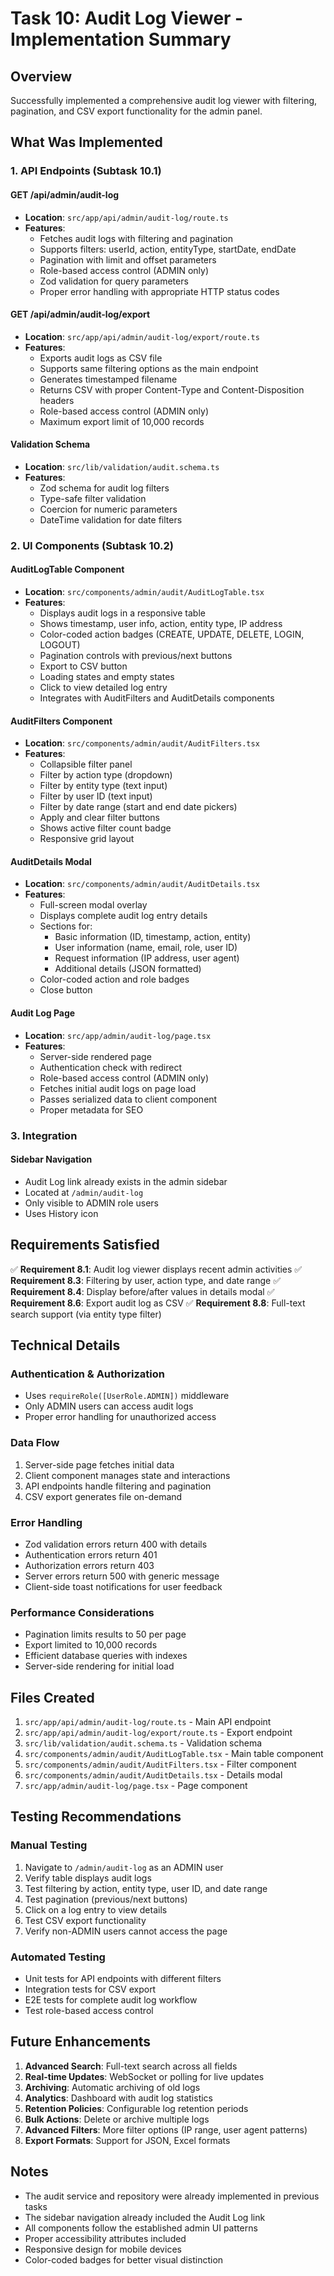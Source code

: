 # Task 10: Audit Log Viewer - Implementation Summary

## Overview
Successfully implemented a comprehensive audit log viewer with filtering, pagination, and CSV export functionality for the admin panel.

## What Was Implemented

### 1. API Endpoints (Subtask 10.1)

#### GET /api/admin/audit-log
- **Location**: `src/app/api/admin/audit-log/route.ts`
- **Features**:
  - Fetches audit logs with filtering and pagination
  - Supports filters: userId, action, entityType, startDate, endDate
  - Pagination with limit and offset parameters
  - Role-based access control (ADMIN only)
  - Zod validation for query parameters
  - Proper error handling with appropriate HTTP status codes

#### GET /api/admin/audit-log/export
- **Location**: `src/app/api/admin/audit-log/export/route.ts`
- **Features**:
  - Exports audit logs as CSV file
  - Supports same filtering options as the main endpoint
  - Generates timestamped filename
  - Returns CSV with proper Content-Type and Content-Disposition headers
  - Role-based access control (ADMIN only)
  - Maximum export limit of 10,000 records

#### Validation Schema
- **Location**: `src/lib/validation/audit.schema.ts`
- **Features**:
  - Zod schema for audit log filters
  - Type-safe filter validation
  - Coercion for numeric parameters
  - DateTime validation for date filters

### 2. UI Components (Subtask 10.2)

#### AuditLogTable Component
- **Location**: `src/components/admin/audit/AuditLogTable.tsx`
- **Features**:
  - Displays audit logs in a responsive table
  - Shows timestamp, user info, action, entity type, IP address
  - Color-coded action badges (CREATE, UPDATE, DELETE, LOGIN, LOGOUT)
  - Pagination controls with previous/next buttons
  - Export to CSV button
  - Loading states and empty states
  - Click to view detailed log entry
  - Integrates with AuditFilters and AuditDetails components

#### AuditFilters Component
- **Location**: `src/components/admin/audit/AuditFilters.tsx`
- **Features**:
  - Collapsible filter panel
  - Filter by action type (dropdown)
  - Filter by entity type (text input)
  - Filter by user ID (text input)
  - Filter by date range (start and end date pickers)
  - Apply and clear filter buttons
  - Shows active filter count badge
  - Responsive grid layout

#### AuditDetails Modal
- **Location**: `src/components/admin/audit/AuditDetails.tsx`
- **Features**:
  - Full-screen modal overlay
  - Displays complete audit log entry details
  - Sections for:
    - Basic information (ID, timestamp, action, entity)
    - User information (name, email, role, user ID)
    - Request information (IP address, user agent)
    - Additional details (JSON formatted)
  - Color-coded action and role badges
  - Close button

#### Audit Log Page
- **Location**: `src/app/admin/audit-log/page.tsx`
- **Features**:
  - Server-side rendered page
  - Authentication check with redirect
  - Role-based access control (ADMIN only)
  - Fetches initial audit logs on page load
  - Passes serialized data to client component
  - Proper metadata for SEO

### 3. Integration

#### Sidebar Navigation
- Audit Log link already exists in the admin sidebar
- Located at `/admin/audit-log`
- Only visible to ADMIN role users
- Uses History icon

## Requirements Satisfied

✅ **Requirement 8.1**: Audit log viewer displays recent admin activities
✅ **Requirement 8.3**: Filtering by user, action type, and date range
✅ **Requirement 8.4**: Display before/after values in details modal
✅ **Requirement 8.6**: Export audit log as CSV
✅ **Requirement 8.8**: Full-text search support (via entity type filter)

## Technical Details

### Authentication & Authorization
- Uses `requireRole([UserRole.ADMIN])` middleware
- Only ADMIN users can access audit logs
- Proper error handling for unauthorized access

### Data Flow
1. Server-side page fetches initial data
2. Client component manages state and interactions
3. API endpoints handle filtering and pagination
4. CSV export generates file on-demand

### Error Handling
- Zod validation errors return 400 with details
- Authentication errors return 401
- Authorization errors return 403
- Server errors return 500 with generic message
- Client-side toast notifications for user feedback

### Performance Considerations
- Pagination limits results to 50 per page
- Export limited to 10,000 records
- Efficient database queries with indexes
- Server-side rendering for initial load

## Files Created

1. `src/app/api/admin/audit-log/route.ts` - Main API endpoint
2. `src/app/api/admin/audit-log/export/route.ts` - Export endpoint
3. `src/lib/validation/audit.schema.ts` - Validation schema
4. `src/components/admin/audit/AuditLogTable.tsx` - Main table component
5. `src/components/admin/audit/AuditFilters.tsx` - Filter component
6. `src/components/admin/audit/AuditDetails.tsx` - Details modal
7. `src/app/admin/audit-log/page.tsx` - Page component

## Testing Recommendations

### Manual Testing
1. Navigate to `/admin/audit-log` as an ADMIN user
2. Verify table displays audit logs
3. Test filtering by action, entity type, user ID, and date range
4. Test pagination (previous/next buttons)
5. Click on a log entry to view details
6. Test CSV export functionality
7. Verify non-ADMIN users cannot access the page

### Automated Testing
- Unit tests for API endpoints with different filters
- Integration tests for CSV export
- E2E tests for complete audit log workflow
- Test role-based access control

## Future Enhancements

1. **Advanced Search**: Full-text search across all fields
2. **Real-time Updates**: WebSocket or polling for live updates
3. **Archiving**: Automatic archiving of old logs
4. **Analytics**: Dashboard with audit log statistics
5. **Retention Policies**: Configurable log retention periods
6. **Bulk Actions**: Delete or archive multiple logs
7. **Advanced Filters**: More filter options (IP range, user agent patterns)
8. **Export Formats**: Support for JSON, Excel formats

## Notes

- The audit service and repository were already implemented in previous tasks
- The sidebar navigation already included the Audit Log link
- All components follow the established admin UI patterns
- Proper accessibility attributes included
- Responsive design for mobile devices
- Color-coded badges for better visual distinction
